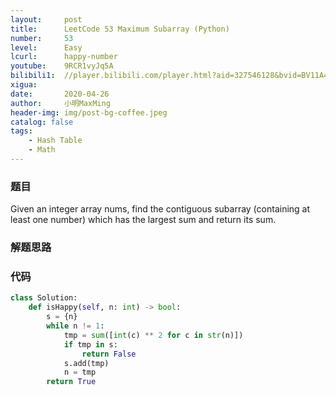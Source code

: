 ```yaml
---
layout:     post
title:      LeetCode 53 Maximum Subarray (Python)
number:     53
level:      Easy
lcurl:      happy-number
youtube:    9RCR1vyJq5A
bilibili1:  //player.bilibili.com/player.html?aid=327546128&bvid=BV11A41187AR&cid=173439380&page=1
xigua:      
date:       2020-04-26
author:     小明MaxMing
header-img: img/post-bg-coffee.jpeg
catalog: false
tags:
    - Hash Table
    - Math
---
```


### 题目
Given an integer array nums, find the contiguous subarray (containing at least one number) which has the largest sum and return its sum.

### 解题思路



### 代码
```python
class Solution:
    def isHappy(self, n: int) -> bool:
        s = {n}
        while n != 1:
            tmp = sum([int(c) ** 2 for c in str(n)])
            if tmp in s:
                return False
            s.add(tmp)
            n = tmp
        return True
```